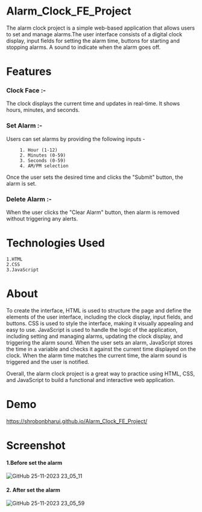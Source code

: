 # Alarm_Clock_FE_Project
  The alarm clock project is a simple web-based application that allows users to set and manage alarms.The user interface consists of a digital clock display, input fields for setting the alarm time, buttons for starting and stopping alarms. A sound  to indicate when the alarm goes off.

# Features 
### Clock Face :- 
  The clock displays the current time and updates in real-time. It shows hours, minutes, and seconds.
### Set Alarm :-
  Users can set alarms by providing the following inputs -

         1. Hour (1-12)
         2. Minutes (0-59)
         3. Seconds (0-59)
         4. AM/PM selection
  Once the user sets the desired time and clicks the "Submit" button, the alarm is set.
 ###  Delete Alarm :-
  When the user clicks the "Clear Alarm" button, then alarm is removed without triggering any alerts.
  # Technologies Used
  
    1.HTML 
    2.CSS 
    3.JavaScript
   # About
  To create the interface, HTML is used to structure the page and define the elements of the user interface, including the clock display, input fields, and buttons. CSS is used to style the interface, making it visually appealing and easy to use.
  JavaScript is used to handle the logic of the application, including setting and managing alarms, updating the clock display, and triggering the alarm sound. When the user sets an alarm, JavaScript stores the time in a variable and checks it against the current time displayed on the clock. When the alarm time matches the current time, the alarm sound is triggered and the user is notified.

  Overall, the alarm clock project is a great way to practice using HTML, CSS, and JavaScript to build a functional and interactive web application.
# Demo
   https://shrobonbharui.github.io/Alarm_Clock_FE_Project/
# Screenshot
 #### 1.Before set the alarm 
 ![GitHub 25-11-2023 23_05_11](https://github.com/shrobonbharui/Alarm_Clock_FE_Project/assets/137638109/cec6b46f-8268-4da5-b30e-994311f57639)

#### 2. After set the alarm
![GitHub 25-11-2023 23_05_59](https://github.com/shrobonbharui/Alarm_Clock_FE_Project/assets/137638109/1a39b875-4237-4e2e-921c-8e6ba0d54a29)

